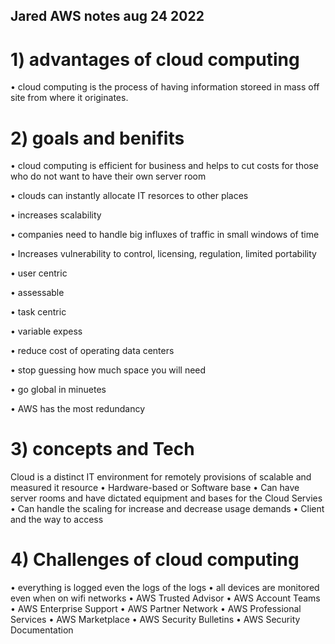 ## Jared AWS notes aug 24 2022

# 1) advantages of cloud computing 

• cloud computing is the process of having information storeed in mass off site from where it originates. 

# 2) goals and benifits 
• cloud computing is efficient for business and helps to cut costs for those who do not want to have their own server room

• clouds can instantly allocate IT resorces to other places 

• increases scalability

• companies need to handle big influxes of traffic in small windows of time 

• Increases vulnerability to control, licensing, regulation, limited portability

• user centric

• assessable 

• task centric 

• variable expess 

• reduce cost of operating data centers 

• stop guessing how much space you will need

• go global in minuetes 

• AWS has the most redundancy 

# 3) concepts and Tech

Cloud is a distinct IT environment for remotely provisions of scalable and measured it resource
• Hardware-based or Software base
• Can have server rooms and have dictated equipment and bases for the Cloud Servies
• Can handle the scaling for increase and decrease usage demands
• Client and the way to access

# 4) Challenges of cloud computing 

• everything is logged even the logs of the logs
• all devices are monitored even when on wifi networks 
• AWS Trusted Advisor
• AWS Account Teams
• AWS Enterprise Support
• AWS Partner Network
• AWS Professional Services
• AWS Marketplace
• AWS Security Bulletins
• AWS Security Documentation




